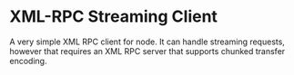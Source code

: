 XML-RPC Streaming Client
===========================

A very simple XML RPC client for node. It can handle streaming requests, however that requires an XML RPC server that supports chunked transfer encoding.

